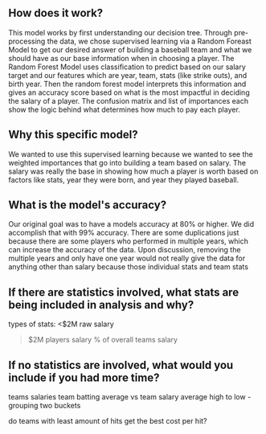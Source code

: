 ## How does it work?
This model works by first understanding our decision tree. Through pre-processing the data, we chose supervised learning via a Random Foreast Model to get our desired answer of building a baseball team and what we should have as our base information when in choosing a player. The Random Forest Model uses classification to predict based on our salary target and our features which are year, team, stats (like strike outs), and birth year. Then the random forest model interprets this information and gives an accuracy score based on what is the most impactful in deciding the salary of a player. The confusion matrix and list of importances each show the logic behind what determines how much to pay each player. 


## Why this specific model?
We wanted to use this supervised learning because we wanted to see the weighted importances that go into building a team based on salary. The salary was really the base in showing how much a player is worth based on factors like stats, year they were born, and year they played baseball.

## What is the model's accuracy?
Our original goal was to have a models accuracy at 80% or higher. We did accomplish that with 99% accuracy. There are some duplications just because there are some players who performed in multiple years, which can increase the accuracy of the data. Upon discussion, removing the multiple years and only have one year would not really give the data for anything other than salary because those individual stats and team stats

## If there are statistics involved, what stats are being included in analysis and why?

types of stats:
<$2M raw salary
>$2M players salary
% of overall teams salary


## If no statistics are involved, what would you include if you had more time?


teams salaries 
team batting average vs team salary average
high to low - grouping two buckets

do teams with least amount of hits get the best cost per hit?

